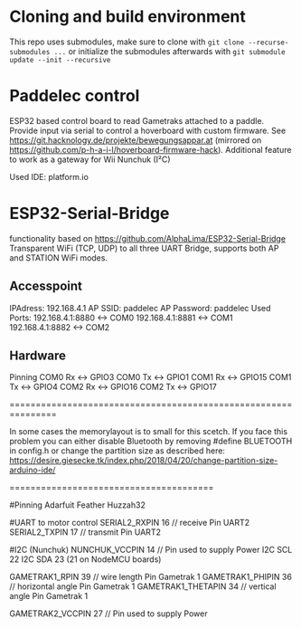 # Cloning and build environment
This repo uses submodules, make sure to clone with `git clone --recurse-submodules ...` or initialize the submodules afterwards with `git submodule update --init --recursive`


# Paddelec control
ESP32 based control board to read Gametraks attached to a paddle. Provide input via serial to control a hoverboard with custom firmware.
See https://git.hacknology.de/projekte/bewegungsappar.at (mirrored on https://github.com/p-h-a-i-l/hoverboard-firmware-hack).
Additional feature to work as a gateway for Wii Nunchuk (I²C)

Used IDE: platform.io

# ESP32-Serial-Bridge
functionality based on https://github.com/AlphaLima/ESP32-Serial-Bridge
Transparent WiFi (TCP, UDP) to all three UART Bridge, supports both AP and STATION WiFi modes.

## Accesspoint
IPAdress: 192.168.4.1
AP SSID: paddelec
AP Password: paddelec
Used Ports:
192.168.4.1:8880  <-> COM0
192.168.4.1:8881  <-> COM1
192.168.4.1:8882  <-> COM2

## Hardware
Pinning
COM0 Rx <-> GPIO3
COM0 Tx <-> GPIO1
COM1 Rx <-> GPIO15
COM1 Tx <-> GPIO4
COM2 Rx <-> GPIO16
COM2 Tx <-> GPIO17


===============================================================

In some cases the memorylayout is to small for this scetch.
If you face this problem you can either disable Bluetooth by removing #define BLUETOOTH in config.h or change the partition size as described here: https://desire.giesecke.tk/index.php/2018/04/20/change-partition-size-arduino-ide/



=======================================

#Pinning Adarfuit Feather Huzzah32

#UART to motor control
SERIAL2_RXPIN 16            // receive Pin UART2
SERIAL2_TXPIN 17            // transmit Pin UART2

#I2C (Nunchuk)
NUNCHUK_VCCPIN    14      // Pin used to supply Power
I2C SCL            22
I2C SDA            23   (21 on NodeMCU boards)


GAMETRAK1_RPIN      39      // wire length Pin Gametrak 1
GAMETRAK1_PHIPIN    36      // horizontal angle Pin Gametrak 1
GAMETRAK1_THETAPIN  34      // vertical angle Pin Gametrak 1

GAMETRAK2_VCCPIN    27      // Pin used to supply Power